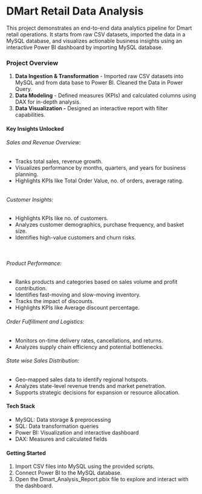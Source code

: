 # **DMart Retail Data Analysis**

This project demonstrates an end-to-end data analytics pipeline for Dmart retail operations. It starts from raw CSV datasets, imported the data in a MySQL database, and visualizes actionable business insights using an interactive Power BI dashboard by importing MySQL database.



### Project Overview



1. **Data Ingestion \& Transformation** - Imported raw CSV datasets into MySQL and from data base to Power BI. Cleaned the Data in Power Query.
2. **Data Modeling** - Defined measures (KPIs) and calculated columns using DAX for in-depth analysis.
3. **Data Visualization -** Designed an interactive report with filter capabilities.





#### Key Insights Unlocked



###### Sales and Revenue Overview: 

* Tracks total sales, revenue growth.
* Visualizes performance by months, quarters, and years for business planning.
* Highlights KPIs like Total Order Value, no. of orders, average rating.

###### 

###### Customer Insights:

* Highlights KPIs like no. of customers.
* Analyzes customer demographics, purchase frequency, and basket size.
* Identifies high-value customers and churn risks.

&nbsp;

###### Product Performance: 

* Ranks products and categories based on sales volume and profit contribution.
* Identifies fast-moving and slow-moving inventory.
* Tracks the impact of discounts.
* Highlights KPIs like Average discount percentage.



###### Order Fulfillment and Logistics: 

* Monitors on-time delivery rates, cancellations, and returns.
* Analyzes supply chain efficiency and potential bottlenecks.



###### State wise Sales Distribution:

* Geo-mapped sales data to identify regional hotspots.
* Analyzes state-level revenue trends and market penetration.
* Supports strategic decisions for expansion or resource allocation.



#### Tech Stack

* MySQL: Data storage \& preprocessing
* SQL: Data transformation queries
* Power BI: Visualization and interactive dashboard
* DAX: Measures and calculated fields



#### Getting Started

1. Import CSV files into MySQL using the provided scripts.
2. Connect Power BI to the MySQL database.
3. Open the Dmart\_Analysis\_Report.pbix file to explore and interact with the dashboard.

